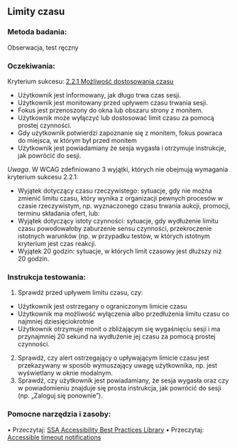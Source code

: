 ## Limity czasu

### Metoda badania: 
Obserwacja, test ręczny 

### Oczekiwania: 
Kryterium sukcesu: [2.2.1 Możliwość dostosowania czasu](https://wcag.lepszyweb.pl/#timing-adjustable)
-	Użytkownik jest informowany, jak długo trwa czas sesji.
-	Użytkownik jest monitowany przed upływem czasu trwania sesji.
-	Fokus jest przenoszony do okna lub obszaru strony z monitem.
-	Użytkownik może wyłączyć lub dostosować limit czasu za pomocą prostej czynności.
-	Gdy użytkownik potwierdzi zapoznanie się z monitem, fokus powraca do miejsca, w którym był przed monitem
-	Użytkownik jest powiadamiany że sesja wygasła i otrzymuje instrukcje, jak powrócić do sesji. 

*Uwaga*. W WCAG zdefiniowano 3 wyjątki, których nie obejmują wymagania kryterium sukcesu 2.2.1:  
-	Wyjątek dotyczący czasu rzeczywistego: sytuacje, gdy nie można zmienić limitu czasu, który wynika z organizacji pewnych procesów w czasie rzeczywistym, np. wyznaczonego czasu trwania aukcji, promocji, terminu składania ofert, lub:
-	Wyjątek dotyczący istoty czynności: sytuacje, gdy wydłużenie limitu czasu powodowałoby zaburzenie sensu czynności, przekroczenie istotnych warunków (np. w przypadku testów, w których istotnym kryterium jest czas reakcji.   
-	Wyjątek 20 godzin: sytuacje, w których limit czasowy jest dłuższy niż 20 godzin.   

### Instrukcja testowania:
1.	Sprawdź przed upływem limitu czasu, czy:
-	Użytkownik jest ostrzegany o ograniczonym limicie czasu
-	Użytkownik ma możliwość wyłączenia albo przedłużenia limitu czasu co najmniej dziesięciokrotnie
-	Użytkownik otrzymuje monit o zbliżającym się wygaśnięciu sesji i ma przynajmniej 20 sekund na wydłużenie jej czasu za pomocą prostej czynności.
2.	Sprawdź, czy alert ostrzegający o upływającym limicie czasu jest przekazywany w sposób wymuszający uwagę użytkownika, np. jest wyświetlany w oknie modalnym.
3.	Sprawdź, czy użytkownik jest powiadamiany, że sesja wygasła oraz czy w powiadomieniu znajduje się prosta instrukcja, jak powrócić do sesji (np. „Zaloguj się ponownie”).

### Pomocne narzędzia i zasoby:
•	Przeczytaj: [SSA Accessibility Best Practices Library](https://www.ssa.gov/accessibility/bpl/bps/forms/timeout/default.htm)
•	Przeczytaj: [Accessible timeout notifications](https://tink.uk/accessible-timeout-notifications/)
